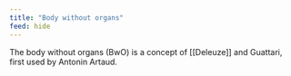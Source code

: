 ```yaml
---
title: "Body without organs"
feed: hide
---
```


The body without organs (BwO) is a concept of [[Deleuze]] and Guattari, first used by Antonin Artaud. 